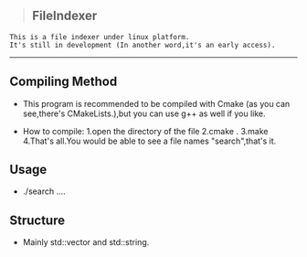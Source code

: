 > ## FileIndexer

	This is a file indexer under linux platform.
	It's still in development (In another word,it's an early access).

***
## Compiling Method
* This program is recommended to be compiled with Cmake
(as you can see,there's CMakeLists.),but you can use g++
as well if you like.

* How to compile:
1.open the directory of the file
2.cmake .
3.make
4.That's all.You would be able to see a file names "search",that's it.

## Usage
* ./search <rootdirectory> <keyword1> <keyword2> .... <keyword n>

## Structure
* Mainly std::vector and std::string.
